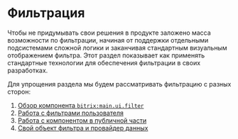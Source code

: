 # Фильтрация

Чтобы не придумывать свои решения в продукте заложено масса возможности по фильтрации, начиная от поддержки отдельными подсистемами сложной логики и заканчивая стандартным визуальным отображением фильтра. 
Этот раздел показывает как применять стандартные технологии для обеспечения фильтрации в своих разработках.

Для упрощения раздела мы будем рассматривать фильтрацию с разных сторон:
1. [Обзор компонента `bitrix:main.ui.filter`](./Обзор)
2. [Работа с фильтрами пользователя](./Фильтры_пользователя)
3. [Работа с компонентом в публичной части](./Публичная_часть)
4. [Свой объект фильтра и провайдер данных](./Свой_фильтр)
